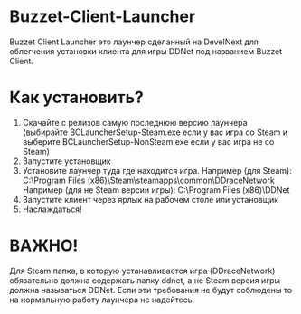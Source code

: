 # Buzzet-Client-Launcher
Buzzet Client Launcher это лаунчер сделанный на DevelNext для облегчения установки клиента для игры DDNet под названием Buzzet Client.
# Как установить?
1. Скачайте с релизов самую последнюю версию лаунчера (выбирайте BCLauncherSetup-Steam.exe если у вас игра со Steam и выберите BCLauncherSetup-NonSteam.exe если у вас игра не со Steam)
2. Запустите установщик 
3. Установите лаунчер туда где находится игра. Например (для Steam): C:\Program Files (x86)\Steam\steamapps\common\DDraceNetwork Например (для не Steam версии игры): C:\Program Files (x86)\DDNet
4. Запустите клиент через ярлык на рабочем столе или установщик
5. Наслаждаться!
# ВАЖНО!
Для Steam папка, в которую устанавливается игра (DDraceNetwork) обязательно должна содержать папку ddnet, а не Steam версия игры должна называться DDNet. Если эти требования не будут соблюдены то на нормальную работу лаунчера не надейтесь.
